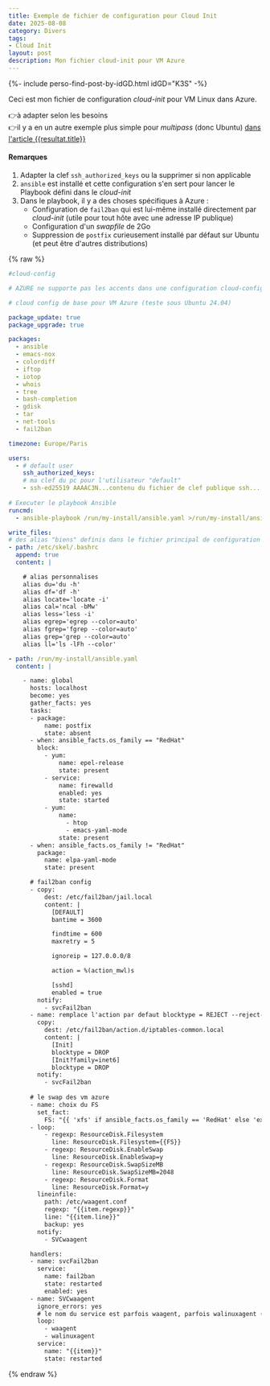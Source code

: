 ```yaml
---
title: Exemple de fichier de configuration pour Cloud Init
date: 2025-08-08
category: Divers
tags:
- Cloud Init
layout: post
description: Mon fichier cloud-init pour VM Azure
---
```


{%- include perso-find-post-by-idGD.html idGD="K3S" -%}



Ceci est mon fichier de configuration *cloud-init* pour VM Linux dans Azure.  

:point_right:à adapter selon les besoins  
:point_right:il y a en un autre exemple plus simple pour *multipass* (donc Ubuntu) [dans l'article {{resultat.title}}]({{resultat.url}})


#### Remarques
1. Adapter la clef `ssh_authorized_keys` ou la supprimer si non applicable
2. `ansible` est installé et cette configuration s'en sert pour lancer le Playbook défini dans le *cloud-init*
3. Dans le playbook, il y a des choses spécifiques à Azure :
   - Configuration de `fail2ban` qui est lui-même installé directement par *cloud-init* (utile pour tout hôte avec une adresse IP publique)
   - Configuration d'un *swapfile* de 2Go
   - Suppression de `postfix` curieusement installé par défaut sur Ubuntu (et peut être d'autres distributions)


{% raw %}
```yaml
#cloud-config

# AZURE ne supporte pas les accents dans une configuration cloud-config (???)

# cloud config de base pour VM Azure (teste sous Ubuntu 24.04)

package_update: true
package_upgrade: true

packages:
  - ansible
  - emacs-nox
  - colordiff
  - iftop
  - iotop
  - whois
  - tree
  - bash-completion
  - gdisk
  - tar
  - net-tools
  - fail2ban

timezone: Europe/Paris

users:
  - # default user
    ssh_authorized_keys:
    # ma clef du pc pour l'utilisateur "default"
    - ssh-ed25519 AAAAC3N...contenu du fichier de clef publique ssh...
    
# Executer le playbook Ansible
runcmd:
  - ansible-playbook /run/my-install/ansible.yaml >/run/my-install/ansible.log

write_files:
# des alias "biens" definis dans le fichier principal de configuration de bash                                                      
- path: /etc/skel/.bashrc
  append: true
  content: |

    # alias personnalises
    alias du='du -h'
    alias df='df -h'
    alias locate='locate -i'
    alias cal='ncal -bMw'
    alias less='less -i'
    alias egrep='egrep --color=auto'
    alias fgrep='fgrep --color=auto'
    alias grep='grep --color=auto'
    alias ll='ls -lFh --color'

- path: /run/my-install/ansible.yaml
  content: |

    - name: global
      hosts: localhost
      become: yes
      gather_facts: yes
      tasks:
      - package:
          name: postfix
          state: absent
      - when: ansible_facts.os_family == "RedHat"
        block:
          - yum:
              name: epel-release
              state: present
          - service:
              name: firewalld
              enabled: yes
              state: started
          - yum:
              name: 
                - htop
                - emacs-yaml-mode
              state: present
      - when: ansible_facts.os_family != "RedHat"
        package:
          name: elpa-yaml-mode
          state: present

      # fail2ban config
      - copy:
          dest: /etc/fail2ban/jail.local
          content: |
            [DEFAULT]
            bantime = 3600

            findtime = 600
            maxretry = 5

            ignoreip = 127.0.0.0/8

            action = %(action_mwl)s

            [sshd]
            enabled = true
        notify:
          - svcFail2ban
      - name: remplace l'action par defaut blocktype = REJECT --reject-with icmp-port-unreachable
        copy:
          dest: /etc/fail2ban/action.d/iptables-common.local
          content: |
            [Init]
            blocktype = DROP
            [Init?family=inet6]
            blocktype = DROP
        notify:
          - svcFail2ban
      
      # le swap des vm azure
      - name: choix du FS
        set_fact:
          FS: "{{ 'xfs' if ansible_facts.os_family == 'RedHat' else 'ext4' }}"
      - loop:
          - regexp: ResourceDisk.Filesystem
            line: ResourceDisk.Filesystem={{FS}}
          - regexp: ResourceDisk.EnableSwap
            line: ResourceDisk.EnableSwap=y
          - regexp: ResourceDisk.SwapSizeMB
            line: ResourceDisk.SwapSizeMB=2048
          - regexp: ResourceDisk.Format
            line: ResourceDisk.Format=y
        lineinfile: 
          path: /etc/waagent.conf
          regexp: "{{item.regexp}}"
          line: "{{item.line}}"
          backup: yes
        notify:
          - SVCwaagent

      handlers:
      - name: svcFail2ban
        service:
          name: fail2ban
          state: restarted
          enabled: yes
      - name: SVCwaagent
        ignore_errors: yes
        # le nom du service est parfois waagent, parfois walinuxagent (bravo MS???)
        loop:
          - waagent
          - walinuxagent
        service:
          name: "{{item}}"
          state: restarted
```
{% endraw %}
